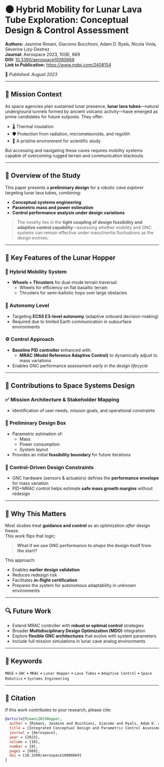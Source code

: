 # 🌑 Hybrid Mobility for Lunar Lava Tube Exploration: Conceptual Design & Control Assessment

**Authors:** Jasmine Rimani, Giacomo Bucchioni, Adam D. Ryals, Nicola Viola, Séverine Lizy-Destrez  
**Journal:** Aerospace 2023, 10(8), 669  
**DOI:** [10.3390/aerospace10080669](https://doi.org/10.3390/aerospace10080669)  
**Link to Publication:** https://www.mdpi.com/2408154

📅 *Published: August 2023*

---

## 🧭 Mission Context

As space agencies plan sustained lunar presence, **lunar lava tubes**—natural underground tunnels formed by ancient volcanic activity—have emerged as prime candidates for future outposts. They offer:
- 🌡️ Thermal insulation  
- 🛡️ Protection from radiation, micrometeoroids, and regolith  
- 🔬 A pristine environment for scientific study  

But accessing and navigating these caves requires mobility systems capable of overcoming rugged terrain and communication blackouts.

---

## 🚀 Overview of the Study

This paper presents a **preliminary design** for a robotic *cave explorer* targeting lunar lava tubes, combining:
- **Conceptual systems engineering**
- **Parametric mass and power estimation**
- **Control performance analysis under design variations**

> The novelty lies in the **tight coupling of design feasibility and adaptive control capability**—assessing whether mobility and GNC systems can remain effective under mass/inertia fluctuations as the design evolves.

---

## 🤖 Key Features of the Lunar Hopper

### 🔁 Hybrid Mobility System
- **Wheels + Thrusters** for dual-mode terrain traversal:
  - Wheels for efficiency on flat basaltic terrain
  - Thrusters for semi-ballistic hops over large obstacles

### 🧠 Autonomy Level
- Targeting **ECSS E3-level autonomy** (adaptive onboard decision-making)
- Required due to limited Earth communication in subsurface environments

### ⚙️ Control Approach
- **Baseline PID controller** enhanced with:
  - **MRAC (Model Reference Adaptive Control)** to dynamically adjust to mass variations
- Enables GNC performance assessment *early in the design lifecycle*

---

## 📐 Contributions to Space Systems Design

### ✅ Mission Architecture & Stakeholder Mapping
- Identification of user needs, mission goals, and operational constraints

### 🧮 Preliminary Design Box
- Parametric estimation of:
  - Mass
  - Power consumption
  - System layout
- Provides an initial **feasibility boundary** for future iterations

### 🎯 Control-Driven Design Constraints
- GNC hardware (sensors & actuators) defines the **performance envelope** for mass variation
- PID+MRAC control helps estimate **safe mass growth margins** without redesign

---

## 🔁 Why This Matters

Most studies treat **guidance and control** as an optimization *after* design freeze.  
This work flips that logic:

> **What if we use GNC performance to *shape* the design itself from the start?**

This approach:
- Enables **earlier design validation**
- Reduces redesign risk
- Facilitates **in-flight certification**
- Prepares the system for autonomous adaptability in unknown environments

---

## 🔍 Future Work

- Extend MRAC controller with **robust or optimal control** strategies
- Broader **Multidisciplinary Design Optimization (MDO)** integration
- Explore **flexible GNC architectures** that evolve with system parameters
- Include full mission simulations in lunar cave analog environments

---

## 🧩 Keywords

`MBSE` • `GNC` • `MRAC` • `Lunar Hopper` • `Lava Tubes` • `Adaptive Control` • `Space Robotics` • `Systems Engineering`

---

## 📎 Citation

If this work contributes to your research, please cite:

```bibtex
@article{Rimani2023Hopper,
  author = {Rimani, Jasmine and Bucchioni, Giacomo and Ryals, Adam D. and Viola, Nicola and Lizy-Destrez, Séverine},
  title = {Integrated Conceptual Design and Parametric Control Assessment for a Hybrid Mobility Lunar Hopper},
  journal = {Aerospace},
  year = {2023},
  volume = {10},
  number = {8},
  pages = {669},
  doi = {10.3390/aerospace10080669}
}
